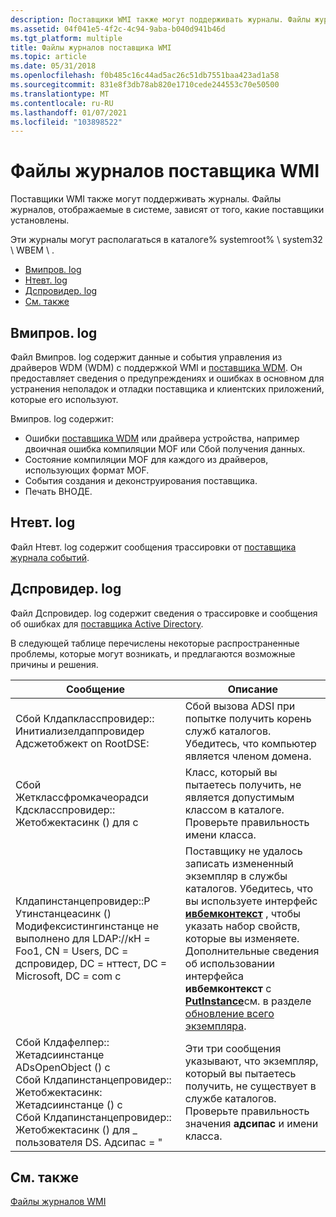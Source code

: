 ```yaml
---
description: Поставщики WMI также могут поддерживать журналы. Файлы журналов, отображаемые в системе, зависят от того, какие поставщики установлены.
ms.assetid: 04f041e5-4f2c-4c94-9aba-b040d941b46d
ms.tgt_platform: multiple
title: Файлы журналов поставщика WMI
ms.topic: article
ms.date: 05/31/2018
ms.openlocfilehash: f0b485c16c44ad5ac26c51db7551baa423ad1a58
ms.sourcegitcommit: 831e8f3db78ab820e1710cede244553c70e50500
ms.translationtype: MT
ms.contentlocale: ru-RU
ms.lasthandoff: 01/07/2021
ms.locfileid: "103898522"
---
```

# <a name="wmi-provider-log-files"></a>Файлы журналов поставщика WMI

Поставщики WMI также могут поддерживать журналы. Файлы журналов, отображаемые в системе, зависят от того, какие поставщики установлены.

Эти журналы могут располагаться в каталоге% systemroot% \\ system32 \\ WBEM \\ .

-   [Вмипров. log](#wmiprovlog)
-   [Нтевт. log](#ntevtlog)
-   [Дспровидер. log](#dsproviderlog)
-   [См. также](#related-topics)

## <a name="wmiprovlog"></a>Вмипров. log

Файл Вмипров. log содержит данные и события управления из драйверов WDM (WDM) с поддержкой WMI и [поставщика WDM](/windows/desktop/WmiCoreProv/wdm-provider). Он предоставляет сведения о предупреждениях и ошибках в основном для устранения неполадок и отладки поставщика и клиентских приложений, которые его используют.

Вмипров. log содержит:

-   Ошибки [поставщика WDM](/windows/desktop/WmiCoreProv/wdm-provider) или драйвера устройства, например двоичная ошибка компиляции MOF или Сбой получения данных.
-   Состояние компиляции MOF для каждого из драйверов, использующих формат MOF.
-   События создания и деконструирования поставщика.
-   Печать ВНОДЕ.

## <a name="ntevtlog"></a>Нтевт. log

Файл Нтевт. log содержит сообщения трассировки от [поставщика журнала событий](/previous-versions/windows/desktop/eventlogprov/event-log-provider).

## <a name="dsproviderlog"></a>Дспровидер. log

Файл Дспровидер. log содержит сведения о трассировке и сообщения об ошибках для [поставщика Active Directory](/previous-versions/windows/desktop/dsprov/active-directory-provider).

В следующей таблице перечислены некоторые распространенные проблемы, которые могут возникать, и предлагаются возможные причины и решения.



| Сообщение                                                                                                                                                                                                                                                                                                        | Описание                                                                                                                                                                                                                                                                                                                                                                                                  |
|----------------------------------------------------------------------------------------------------------------------------------------------------------------------------------------------------------------------------------------------------------------------------------------------------------------|--------------------------------------------------------------------------------------------------------------------------------------------------------------------------------------------------------------------------------------------------------------------------------------------------------------------------------------------------------------------------------------------------------------|
| Сбой Клдапкласспровидер:: Инитиализелдаппровидер Адсжетобжект on RootDSE: <hresult>                                                                                                                                                                                                                    | Сбой вызова ADSI при попытке получить корень служб каталогов. Убедитесь, что компьютер является членом домена.                                                                                                                                                                                                                                                                             |
| Сбой Жетклассфромкачеорадси Кдскласспровидер:: Жетобжектасинк () для <class name> с <hresult>                                                                                                                                                                                                  | Класс, который вы пытаетесь получить, не является допустимым классом в каталоге. Проверьте правильность имени класса.                                                                                                                                                                                                                                                                                                |
| Клдапинстанцепровидер::P Утинстанцеасинк () Модифексистингинстанце не выполнено для LDAP://кН = Foo1, CN = Users, DC = дспровидер, DC = нттест, DC = Microsoft, DC = com с <hresult>                                                                                                                                       | Поставщику не удалось записать измененный экземпляр в службы каталогов. Убедитесь, что вы используете интерфейс [**ивбемконтекст**](/windows/desktop/api/WbemCli/nn-wbemcli-iwbemcontext) , чтобы указать набор свойств, которые вы изменяете. Дополнительные сведения об использовании интерфейса **ивбемконтекст** с [**PutInstance**](/windows/desktop/api/Provider/nf-provider-provider-putinstance(constcinstance__long))см. в разделе [обновление всего экземпляра](updating-an-entire-instance.md). |
| Сбой Клдафелпер:: Жетадсиинстанце ADsOpenObject () <class name> с <hresult><br/> Сбой Клдапинстанцепровидер:: Жетобжектасинк: Жетадсиинстанце () с <hresult><br/> Сбой Клдапинстанцепровидер:: Жетобжектасинк () для \_ пользователя DS. Адсипас = "<class name><br/> | Эти три сообщения указывают, что экземпляр, который вы пытаетесь получить, не существует в службе каталогов. Проверьте правильность значения **адсипас** и имени класса.                                                                                                                                                                                                                                |



 

## <a name="related-topics"></a>См. также

<dl> <dt>

[Файлы журналов WMI](wmi-log-files.md)
</dt> </dl>

 

